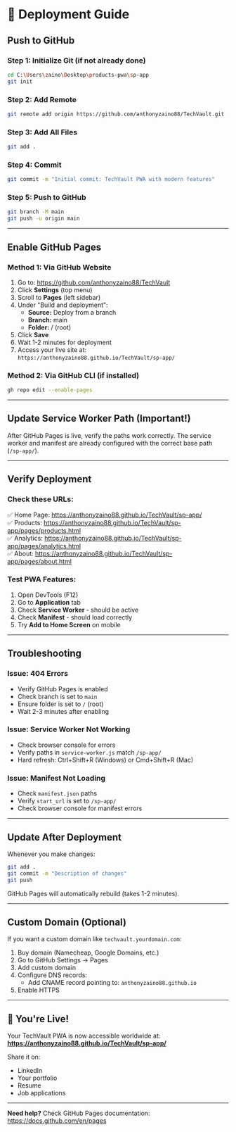 # 🚀 Deployment Guide

## Push to GitHub

### **Step 1: Initialize Git (if not already done)**

```bash
cd C:\Users\zaino\Desktop\products-pwa\sp-app
git init
```

### **Step 2: Add Remote**

```bash
git remote add origin https://github.com/anthonyzaino88/TechVault.git
```

### **Step 3: Add All Files**

```bash
git add .
```

### **Step 4: Commit**

```bash
git commit -m "Initial commit: TechVault PWA with modern features"
```

### **Step 5: Push to GitHub**

```bash
git branch -M main
git push -u origin main
```

---

## Enable GitHub Pages

### **Method 1: Via GitHub Website**

1. Go to: https://github.com/anthonyzaino88/TechVault
2. Click **Settings** (top menu)
3. Scroll to **Pages** (left sidebar)
4. Under "Build and deployment":
   - **Source:** Deploy from a branch
   - **Branch:** main
   - **Folder:** / (root)
5. Click **Save**
6. Wait 1-2 minutes for deployment
7. Access your live site at: `https://anthonyzaino88.github.io/TechVault/sp-app/`

### **Method 2: Via GitHub CLI (if installed)**

```bash
gh repo edit --enable-pages
```

---

## Update Service Worker Path (Important!)

After GitHub Pages is live, verify the paths work correctly. The service worker and manifest are already configured with the correct base path (`/sp-app/`).

---

## Verify Deployment

### **Check these URLs:**

✅ Home Page: https://anthonyzaino88.github.io/TechVault/sp-app/  
✅ Products: https://anthonyzaino88.github.io/TechVault/sp-app/pages/products.html  
✅ Analytics: https://anthonyzaino88.github.io/TechVault/sp-app/pages/analytics.html  
✅ About: https://anthonyzaino88.github.io/TechVault/sp-app/pages/about.html  

### **Test PWA Features:**

1. Open DevTools (F12)
2. Go to **Application** tab
3. Check **Service Worker** - should be active
4. Check **Manifest** - should load correctly
5. Try **Add to Home Screen** on mobile

---

## Troubleshooting

### **Issue: 404 Errors**
- Verify GitHub Pages is enabled
- Check branch is set to `main`
- Ensure folder is set to `/` (root)
- Wait 2-3 minutes after enabling

### **Issue: Service Worker Not Working**
- Check browser console for errors
- Verify paths in `service-worker.js` match `/sp-app/`
- Hard refresh: Ctrl+Shift+R (Windows) or Cmd+Shift+R (Mac)

### **Issue: Manifest Not Loading**
- Check `manifest.json` paths
- Verify `start_url` is set to `/sp-app/`
- Check browser console for manifest errors

---

## Update After Deployment

Whenever you make changes:

```bash
git add .
git commit -m "Description of changes"
git push
```

GitHub Pages will automatically rebuild (takes 1-2 minutes).

---

## Custom Domain (Optional)

If you want a custom domain like `techvault.yourdomain.com`:

1. Buy domain (Namecheap, Google Domains, etc.)
2. Go to GitHub Settings → Pages
3. Add custom domain
4. Configure DNS records:
   - Add CNAME record pointing to: `anthonyzaino88.github.io`
5. Enable HTTPS

---

## 🎉 You're Live!

Your TechVault PWA is now accessible worldwide at:
**https://anthonyzaino88.github.io/TechVault/sp-app/**

Share it on:
- LinkedIn
- Your portfolio
- Resume
- Job applications

---

**Need help?** Check GitHub Pages documentation: https://docs.github.com/en/pages

